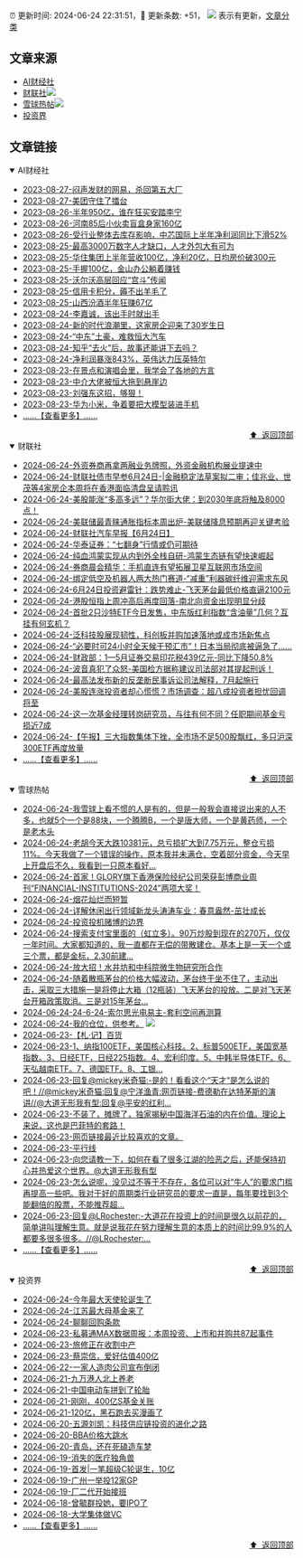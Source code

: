 ##

:alarm_clock: 更新时间: 2024-06-24 22:31:51，:rocket: 更新条数: +51， ![](/assets/dot.png) 表示有更新，[文章分类](/TAGS.md)

## 文章来源

- [AI财经社](#ai财经社)  
- [财联社](#财联社)![](/assets/dot.png)   
- [雪球热帖](#雪球热帖)![](/assets/dot.png)   
- [投资界](#投资界)  

## 文章链接

<details open>
<summary id="ai财经社">
 AI财经社
</summary>


- [2023-08-27-闷声发财的网易，杀回第五大厂](https://www.aicaijing.com.cn/article/18610)  
- [2023-08-27-美团守住了擂台](https://www.aicaijing.com.cn/article/18611)  
- [2023-08-26-半年950亿，谁在狂买安踏李宁](https://www.aicaijing.com.cn/article/18607)  
- [2023-08-26-河南85后小伙卖盲盒身家160亿](https://www.aicaijing.com.cn/article/18608)  
- [2023-08-26-受行业整体去库存影响，中芯国际上半年净利润同比下滑52%](https://www.aicaijing.com.cn/article/18609)  
- [2023-08-25-最高3000万数字人才缺口，人才外包大有可为](https://www.aicaijing.com.cn/article/18601)  
- [2023-08-25-华住集团上半年营收100亿，净利20亿，日均房价破300元](https://www.aicaijing.com.cn/article/18602)  
- [2023-08-25-手握100亿，金山办公躺着赚钱](https://www.aicaijing.com.cn/article/18603)  
- [2023-08-25-沃尔沃高层回应“宫斗”传闻](https://www.aicaijing.com.cn/article/18604)  
- [2023-08-25-信用卡积分，薅不出羊毛了](https://www.aicaijing.com.cn/article/18605)  
- [2023-08-25-山西汾酒半年狂赚67亿](https://www.aicaijing.com.cn/article/18606)  
- [2023-08-24-李嘉诚，该出手时就出手](https://www.aicaijing.com.cn/article/18596)  
- [2023-08-24-新的时代浪潮里，这家房企迎来了30岁生日](https://www.aicaijing.com.cn/article/18597)  
- [2023-08-24-“中东”土豪，难救恒大汽车](https://www.aicaijing.com.cn/article/18598)  
- [2023-08-24-知乎“去火”后，故事还能讲下去吗？](https://www.aicaijing.com.cn/article/18599)  
- [2023-08-24-净利润暴涨843%，英伟达力压英特尔](https://www.aicaijing.com.cn/article/18600)  
- [2023-08-23-在景点和演唱会里，我学会了各地的方言](https://www.aicaijing.com.cn/article/18591)  
- [2023-08-23-中介大佬被恒大拖到悬崖边](https://www.aicaijing.com.cn/article/18592)  
- [2023-08-23-刘强东这招，够狠！](https://www.aicaijing.com.cn/article/18593)  
- [2023-08-23-华为小米，争着要把大模型装进手机](https://www.aicaijing.com.cn/article/18594)  
- [......【查看更多】......](/details/AI财经社.md)

<div align="right"><a href="#文章来源">⬆ &nbsp;返回顶部</a></div>
</details>

<details open>
<summary id="财联社">
 财联社
</summary>


- [2024-06-24-外资券商再拿两融业务牌照，外资金融机构展业提速中](https://www.cls.cn/detail/1712341)  
- [2024-06-24-财联社债市早参6月24日-|金融稳定法草案拟二审；佳兆业、世茂等4家房企本周将在香港面临清盘呈请聆讯](https://www.cls.cn/detail/1712232)  
- [2024-06-24-美股能涨“多高多远”？华尔街大佬：到2030年底将触及8000点！](https://www.cls.cn/detail/1712266)  
- [2024-06-24-美联储最青睐通胀指标本周出炉-美联储降息预期再迎关键考验](https://www.cls.cn/detail/1712258)  
- [2024-06-24-财联社汽车早报【6月24日】](https://www.cls.cn/detail/1712249)  
- [2024-06-24-华泰证券：“七翻身”行情或仍可期待](https://www.cls.cn/detail/1712226)  
- [2024-06-24-纯血鸿蒙实现从内到外全栈自研-鸿蒙生态链有望快速崛起](https://www.cls.cn/detail/1712194)  
- [2024-06-24-券商晨会精华：手机直连有望拓展卫星互联网市场空间](https://www.cls.cn/detail/1712210)  
- [2024-06-24-绑定低空及机器人两大热门赛道-“减重”利器碳纤维迎需求东风](https://www.cls.cn/detail/1712224)  
- [2024-06-24-6月24日投资避雷针：跌势难止-飞天茅台最低价格直逼2100元](https://www.cls.cn/detail/1712213)  
- [2024-06-24-港股恒指上周冲高后再度回落-南北向资金出现明显分歧](https://www.cls.cn/detail/1710121)  
- [2024-06-24-首批2只沙特ETF今日发售，中东版红利指数“含油量”几何？互挂有何玄机？](https://www.cls.cn/detail/1712271)  
- [2024-06-24-泛科技股展现韧性，科创板并购加速落地或成市场新焦点](https://www.cls.cn/detail/1712273)  
- [2024-06-24-“必要时可24小时全天候干预汇市”！日本当局彻底被逼急了……](https://www.cls.cn/detail/1712310)  
- [2024-06-24-财政部：1—5月证券交易印花税439亿元-同比下降50.8%](https://www.cls.cn/detail/1712329)  
- [2024-06-24-波音真犯了众怒-美国检方据称建议司法部对其提起刑诉！](https://www.cls.cn/detail/1712302)  
- [2024-06-24-最高法发布新的反垄断民事诉讼司法解释，7月起施行](https://www.cls.cn/detail/1712419)  
- [2024-06-24-美股连涨投资者却心慌慌？市场调查：超八成投资者担忧回调将至](https://www.cls.cn/detail/1712420)  
- [2024-06-24-这一次基金经理转岗研究员，与往有何不同？任职期间基金亏损近7成](https://www.cls.cn/detail/1712475)  
- [2024-06-24-【午报】三大指数集体下挫，全市场不足500股飘红，多只沪深300ETF再度放量](https://www.cls.cn/detail/1712483)  
- [......【查看更多】......](/details/财联社.md)

<div align="right"><a href="#文章来源">⬆ &nbsp;返回顶部</a></div>
</details>

<details open>
<summary id="雪球热帖">
 雪球热帖
</summary>


- [2024-06-24-我雪球上看不惯的人是有的，但是一般我会直接说出来的人不多，也就5个一个是88块，一个腾腾B，一个是唐大师，一个是黄药师，一个是老木头](https://xueqiu.com/8790885129/294963068)  
- [2024-06-24-老胡今天大跌10381元，总亏损扩大到7.75万元，整仓亏损11%。今天我做了一个错误的操作，原本我并未满仓，空着部分资金，今天早上开盘后不久，我看到一只原本看好...](https://xueqiu.com/9325142292/294966057)  
- [2024-06-24-首家！GLORY旗下香港保险经纪公司荣获彭博商业周刊“FINANCIAL-INSTITUTIONS-2024”两项大奖！](https://xueqiu.com/7561611459/294939680)  
- [2024-06-24-烟花灿烂而短暂](https://xueqiu.com/1821992043/294865609)  
- [2024-06-24-详解休闲出行领域新龙头涛涛车业：春意盎然-茁壮成长](https://xueqiu.com/7954169295/294919900)  
- [2024-06-24-投资投机赌博的边界](https://xueqiu.com/1760673340/294868455)  
- [2024-06-24-搜索支付宝里面的（虹立多）。90万炒股到现在的270万，仅仅一年时间。大家都知道的，我一直都在无偿的带散建仓。基本上是一天一个或三个票，都是金标，2.30前建...](https://xueqiu.com/6235486512/294918753)  
- [2024-06-24-放大招！水井坊和中科院微生物研究所合作](https://xueqiu.com/7297312102/294898082)  
- [2024-06-24-随着散瓶茅台的价格大幅波动，茅台终于坐不住了，主动出击，采取三大措施一是将停止大箱（12瓶装）飞天茅台的投放。二是对飞天茅台开箱政策取消。三是对15年茅台...](https://xueqiu.com/9262059293/294868519)  
- [2024-06-24-24-6-24-索尔思光电易主-套利空间再测算](https://xueqiu.com/8772786299/294954342)  
- [2024-06-24-我的仓位，供参考。](https://xueqiu.com/7123126150/294992376) ![](/assets/new.png)  
- [2024-06-23-【札·记】百货](https://xueqiu.com/7375338821/294861213)  
- [2024-06-23-1、纳指100ETF，美国核心科技。2、标普500ETF，美国宽基指数。3、日经ETF，日经225指数。4、宏利印度。5、中韩半导体ETF。6、天弘越南ETF。7、德国ETF。8、工银...](https://xueqiu.com/7142097454/294841400)  
- [2024-06-23-回复@mickey米奇猫:-是的！看看这个“天才“是怎么说的吧！//@mickey米奇猫:回复@宁洋渔青:网页链接-费德勒在达特茅斯的演讲//@大道无形我有型:回复@平安的红利...](https://xueqiu.com/1247347556/294828942)  
- [2024-06-23-不装了，摊牌了，独家揭秘中国海洋石油的内在价值。理论上来说，这也是巴菲特的套路！](https://xueqiu.com/9363345092/294848034)  
- [2024-06-23-网页链接最近比较喜欢的文章。](https://xueqiu.com/6082907707/294816821)  
- [2024-06-23-平行线](https://xueqiu.com/7153156603/294811223)  
- [2024-06-23-向您请教一下，如何在看了很多江湖的险恶之后，还能保持初心并热爱这个世界。@大道无形我有型](https://xueqiu.com/6053486539/294811080)  
- [2024-06-23-怎么说呢，没见过不等于不存在，各位可以对“牛人”的要求门槛再提高一些吧。我对于好的周期类行业研究员的要求一直是，每年要找到3个能翻倍的股票，不能推荐超...](https://xueqiu.com/7571730629/294831264)  
- [2024-06-23-回复@LRochester:-大道花在投资上的时间是很久以前花的，简单讲叫理解生意。就是说我花在努力理解生意的本质上的时间比99.9%的人都要多很多很多。//@LRochester:...](https://xueqiu.com/1247347556/294859827)  
- [......【查看更多】......](/details/雪球热帖.md)

<div align="right"><a href="#文章来源">⬆ &nbsp;返回顶部</a></div>
</details>

<details open>
<summary id="投资界">
 投资界
</summary>


- [2024-06-24-今年最大天使轮诞生了](https://posts.careerengine.us/p/6679233dbc442c72d55dfc95)  
- [2024-06-24-江苏最大母基金来了](https://posts.careerengine.us/p/6679233dbc442c72d55dfc9d)  
- [2024-06-24-聊聊回购条款](https://posts.careerengine.us/p/6679234c48ef5d7302818efc)  
- [2024-06-23-私募通MAX数据周报：本周投资、上市和并购共87起事件](https://posts.careerengine.us/p/6677c787a3420b64361cb863)  
- [2024-06-23-旅修正在收割中产](https://posts.careerengine.us/p/6677c778e02f6b640aa329b3)  
- [2024-06-23-蔡崇信，爱好估值400亿](https://posts.careerengine.us/p/6677c7694d125563e296e55a)  
- [2024-06-22-一家人造肉公司宣布倒闭](https://posts.careerengine.us/p/6676870645eecb659e3cfb14)  
- [2024-06-21-九万港人北上养老](https://posts.careerengine.us/p/667505f7b96b7159555c501f)  
- [2024-06-21-中国电动车拼到了轮胎](https://posts.careerengine.us/p/667505e46dd30759206906bd)  
- [2024-06-21-刚刚，400亿S基金关账](https://posts.careerengine.us/p/667505e46dd30759206906c6)  
- [2024-06-21-120亿，黑石跑去买漫画了](https://posts.careerengine.us/p/667505d47883455875bd7697)  
- [2024-06-20-五源刘凯：科技供应链投资的进化之路](https://posts.careerengine.us/p/66737bde362eae34f60422bb)  
- [2024-06-20-BBA价格大跳水](https://posts.careerengine.us/p/66737bde362eae34f60422b3)  
- [2024-06-20-青岛，还在死磕造车梦](https://posts.careerengine.us/p/66737bedb57ef4351461073f)  
- [2024-06-19-消失的医疗独角兽](https://posts.careerengine.us/p/66722f2ff95bbe678f2c2e63)  
- [2024-06-19-首发|一笔超级C轮诞生，10亿](https://posts.careerengine.us/p/66722f205113b4676d284c0d)  
- [2024-06-19-广州一举投12家GP](https://posts.careerengine.us/p/66722f205113b4676d284c15)  
- [2024-06-19-厂二代开始接班](https://posts.careerengine.us/p/66722f205113b4676d284c1d)  
- [2024-06-18-曾毓群投她，要IPO了](https://posts.careerengine.us/p/66713fb3f9a5bc1dc0cf5b5b)  
- [2024-06-18-大学集体做VC](https://posts.careerengine.us/p/66713fc1f7253a1e2e703dbf)  
- [......【查看更多】......](/details/投资界.md)

<div align="right"><a href="#文章来源">⬆ &nbsp;返回顶部</a></div>
</details>
